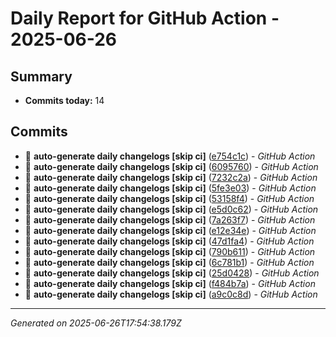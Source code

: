 # Daily Report for GitHub Action - 2025-06-26

## Summary
- **Commits today:** 14

## Commits

- 🔧 **auto-generate daily changelogs [skip ci]** ([e754c1c](../../commit/e754c1c)) - *GitHub Action*
- 🔧 **auto-generate daily changelogs [skip ci]** ([6095760](../../commit/6095760)) - *GitHub Action*
- 🔧 **auto-generate daily changelogs [skip ci]** ([7232c2a](../../commit/7232c2a)) - *GitHub Action*
- 🔧 **auto-generate daily changelogs [skip ci]** ([5fe3e03](../../commit/5fe3e03)) - *GitHub Action*
- 🔧 **auto-generate daily changelogs [skip ci]** ([53158f4](../../commit/53158f4)) - *GitHub Action*
- 🔧 **auto-generate daily changelogs [skip ci]** ([e5d0c62](../../commit/e5d0c62)) - *GitHub Action*
- 🔧 **auto-generate daily changelogs [skip ci]** ([7a263f7](../../commit/7a263f7)) - *GitHub Action*
- 🔧 **auto-generate daily changelogs [skip ci]** ([e12e34e](../../commit/e12e34e)) - *GitHub Action*
- 🔧 **auto-generate daily changelogs [skip ci]** ([47d1fa4](../../commit/47d1fa4)) - *GitHub Action*
- 🔧 **auto-generate daily changelogs [skip ci]** ([790b611](../../commit/790b611)) - *GitHub Action*
- 🔧 **auto-generate daily changelogs [skip ci]** ([6c781b1](../../commit/6c781b1)) - *GitHub Action*
- 🔧 **auto-generate daily changelogs [skip ci]** ([25d0428](../../commit/25d0428)) - *GitHub Action*
- 🔧 **auto-generate daily changelogs [skip ci]** ([f484b7a](../../commit/f484b7a)) - *GitHub Action*
- 🔧 **auto-generate daily changelogs [skip ci]** ([a9c0c8d](../../commit/a9c0c8d)) - *GitHub Action*

---
*Generated on 2025-06-26T17:54:38.179Z*

